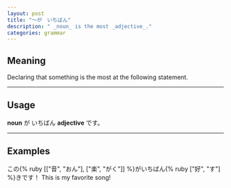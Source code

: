 ```yaml
---
layout: post
title: "〜が　いちばん"
description: " _noun_ is the most _adjective_."
categories: grammar
---
```


## Meaning

Declaring that something is the most at the following statement.

---

## Usage

__noun__ が いちばん __adjective__ です。

---

## Examples

この{% ruby [["音", "おん"], ["楽", "がく"]] %}がいちばん{% ruby ["好", "す"] %}きです！
This is my favorite song!
